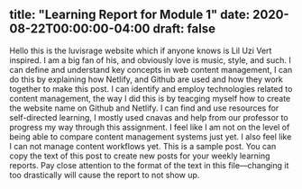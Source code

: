 title: "Learning Report for Module 1"
date: 2020-08-22T00:00:00-04:00
draft: false
---
Hello this is the luvisrage website which if anyone knows is Lil Uzi Vert inspired. I am a big fan of his, and obviously love is music, style, and such. 
I can define and understand key concepts in web content management, I can do this by explaining how Netlify, and Github are used and how they work together to make this post.
I can identify and employ technologies related to content management, the way I did this is by teacging myself how to create the website name on Github and Netlify. 
I can find and use resources for self-directed learning, I mostly used cnavas and help from our professor to progress my way through this assignment. 
I feel like I am not on the level of being able to compare content management systems just yet. 
I also feel like I can not manage content workflows yet. 
This is a sample post. You can copy the text of this post to create new posts for your weekly learning reports. Pay close attention to the format of the text in this file—changing it too drastically will cause the report to not show up.
